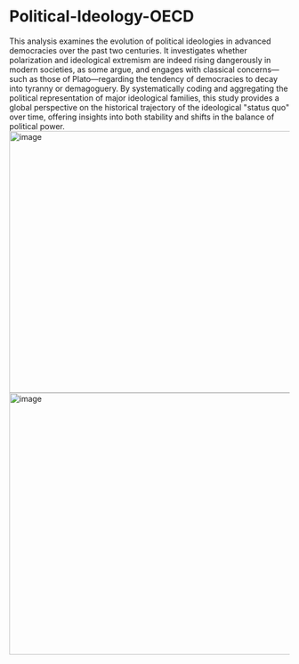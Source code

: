 # Political-Ideology-OECD
This analysis examines the evolution of political ideologies in advanced democracies over the past two centuries. It investigates whether polarization and ideological extremism are indeed rising dangerously in modern societies, as some argue, and engages with classical concerns—such as those of Plato—regarding the tendency of democracies to decay into tyranny or demagoguery. By systematically coding and aggregating the political representation of major ideological families, this study provides a global perspective on the historical trajectory of the ideological "status quo" over time, offering insights into both stability and shifts in the balance of political power.
<img width="630" height="470" alt="image" src="https://github.com/user-attachments/assets/9fad494e-092f-4a35-be8f-8723af6b40aa" />
<img width="671" height="470" alt="image" src="https://github.com/user-attachments/assets/1fe9defd-8521-4e8b-bf16-349bb6e8ee8d" />

